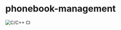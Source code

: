 # phonebook-management
![C/C++ CI](https://github.com/STEPin105112/phonebook-management/workflows/C/C++%20CI/badge.svg)
